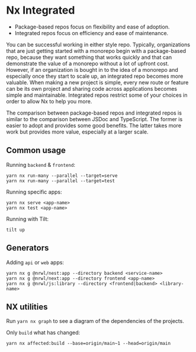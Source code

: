 # Nx Integrated

- Package-based repos focus on flexibility and ease of adoption. 
- Integrated repos focus on efficiency and ease of maintenance.

You can be successful working in either style repo. Typically, organizations that are just getting started with a monorepo begin with a package-based repo, because they want something that works quickly and that can demonstrate the value of a monorepo without a lot of upfront cost. However, if an organization is bought in to the idea of a monorepo and especially once they start to scale up, an integrated repo becomes more valuable. When making a new project is simple, every new route or feature can be its own project and sharing code across applications becomes simple and maintainable. Integrated repos restrict some of your choices in order to allow Nx to help you more.

The comparison between package-based repos and integrated repos is similar to the comparison between JSDoc and TypeScript. The former is easier to adopt and provides some good benefits. The latter takes more work but provides more value, especially at a larger scale.

## Common usage

Running `backend` & `frontend`:

```
yarn nx run-many --parallel --target=serve
yarn nx run-many --parallel --target=test
```

Running specific apps:

```
yarn nx serve <app-name>
yarn nx test <app-name>
```

Running with Tilt:

```
tilt up
```

## Generators

Adding `api` or `web` apps:

```
yarn nx g @nrwl/nest:app --directory backend <service-name>
yarn nx g @nrwl/next:app --directory frontend <app-name>
yarn nx g @nrwl/js:library --directory <frontend|backend> <library-name>
```

## NX utilities

Run `yarn nx graph` to see a diagram of the dependencies of the projects.

Only `build` what has changed:

```
yarn nx affected:build --base=origin/main~1 --head=origin/main
```

